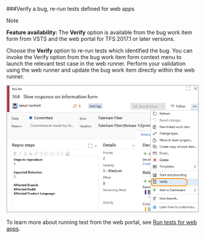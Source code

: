 
<a id="verify-bug">  </a>
###Verify a bug, re-run tests defined for web apps 

>[!NOTE]   
><b>Feature availability: </b>The **Verify** option is available from the bug work item form from VSTS and the web portal for TFS 2017.1 or later versions.  

Choose the **Verify** option to re-run tests which identified the bug. You can invoke the Verify option from the bug work item form context menu to launch the relevant test case in the web runner. Perform your validation using the web runner and update the bug work item directly within the web runner.

<img src="../_shared/_img/verify-bug-menu-option.png" alt="VSTS, Bug work item form, Actions menu, Verify option" style="border: 1px solid #C3C3C3;" />  
 
To learn more about running test from the web portal, see [Run tests for web apps](../../manual-test/getting-started/run-manual-tests.md).
